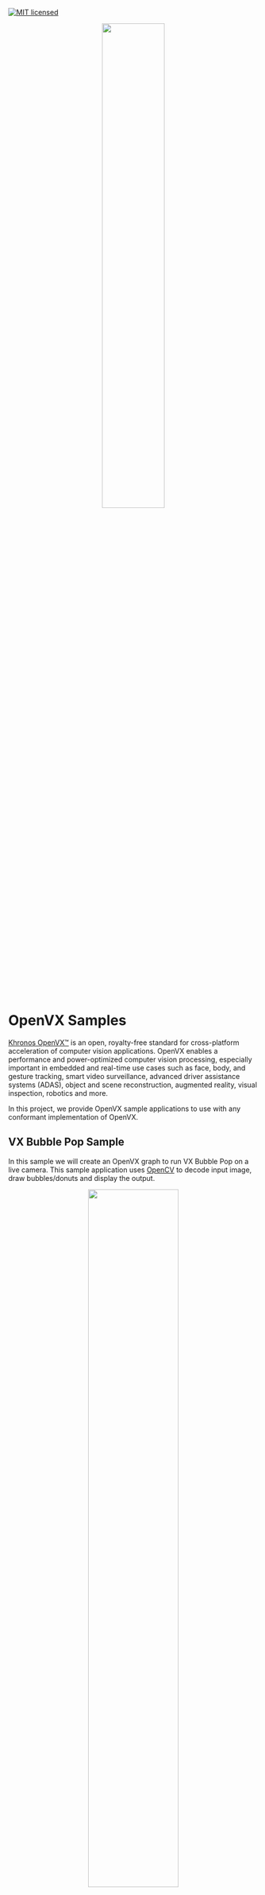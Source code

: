 [![MIT licensed](https://img.shields.io/badge/license-MIT-blue.svg)](https://opensource.org/licenses/MIT)

<p align="center"><img width="50%" src="https://raw.githubusercontent.com/GPUOpen-ProfessionalCompute-Libraries/mivisionx/develop/docs/data/OpenVX_logo.png" /></p>

# OpenVX Samples

<a href="https://www.khronos.org/openvx/" target="_blank">Khronos OpenVX&trade;</a> is an open, royalty-free standard for cross-platform acceleration of computer vision applications. OpenVX enables a performance and power-optimized computer vision processing, especially important in embedded and real-time use cases such as face, body, and gesture tracking, smart video surveillance, advanced driver assistance systems (ADAS), object and scene reconstruction, augmented reality, visual inspection, robotics and more.

In this project, we provide OpenVX sample applications to use with any conformant implementation of OpenVX.

## VX Bubble Pop Sample

In this sample we will create an OpenVX graph to run VX Bubble Pop on a live camera. This sample application uses <a href="https://en.wikipedia.org/wiki/OpenCV" target="_blank">OpenCV</a> to decode input image, draw bubbles/donuts and display the output.

 <p align="center"><img width="60%" src="https://raw.githubusercontent.com/GPUOpen-ProfessionalCompute-Libraries/mivisionx/develop/docs/data/vx-pop-app.gif" /></p>

### Prerequisites

* [OpenCV](https://github.com/opencv/opencv/releases/tag/3.4.0)

* Camera

* Build and install [MIVisionX](https://github.com/GPUOpen-ProfessionalCompute-Libraries/MIVisionX#build--install-mivisionx) 

### Steps to run the Bubble Pop sample

* **Step - 1:** Clone the MIVisionX project

``` 
cd ~/ && mkdir OpenVX-bubble-pop
cd OpenVX-bubble-pop/
git clone https://github.com/GPUOpen-ProfessionalCompute-Libraries/MIVisionX
```

* **Step - 2:** CMake and Build the pop application

``` 
mkdir pop-build && cd pop-build
cmake ../MIVisionX/apps/bubble_pop/
make
```

* **Step - 3:** Run VX Pop application

 - **Bubbles**

 ``` 
 ./vxPop --bubble
 ```

 - **Donuts**

 ``` 
 ./vxPop --donut
 ````
